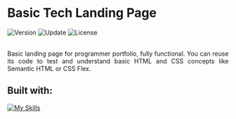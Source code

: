 # Basic Tech Landing Page
<div align="left">
  <img src="https://img.shields.io/badge/Release-v1.0.0-blue.svg" alt="Version">
	<img src="https://img.shields.io/badge/Update-November%202022-yellowgreen.svg" alt="Update">
	<img src="https://img.shields.io/badge/License-MIT%20License-green.svg" alt="License">
</div>
<br />
<p align="justify" >
Basic landing page for programmer portfolio, fully functional. You can reuse its code to test and understand basic HTML and CSS concepts like Semantic HTML or CSS Flex.
</p>

## Built with:
[![My Skills](https://skills.thijs.gg/icons?i=html,css)](https://skills.thijs.gg)
